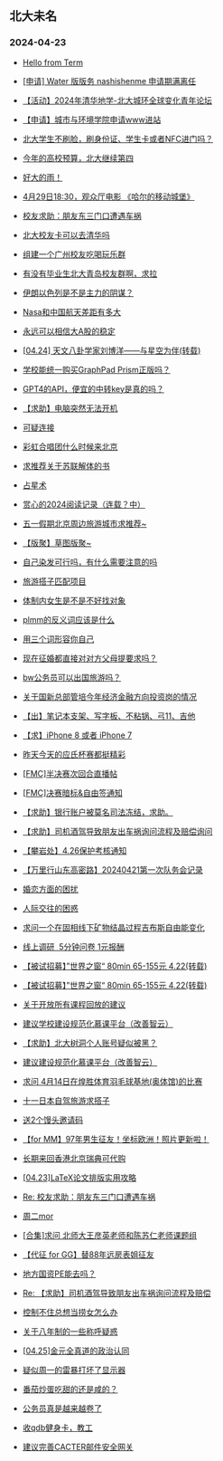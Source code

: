 ## 北大未名 
### 2024-04-23

+ [Hello from Term](https://bbs.pku.edu.cn/v2/post-read.php?bid=7&threadid=18776881)

+ [[申请] Water 版版务 nashishenme 申请期满离任](https://bbs.pku.edu.cn/v2/post-read.php?bid=751&threadid=18776220)

+ [【活动】2024年清华地学-北大城环全球变化青年论坛](https://bbs.pku.edu.cn/v2/post-read.php?bid=351&threadid=18776365)

+ [【申请】城市与环境学院申请www进站](https://bbs.pku.edu.cn/v2/post-read.php?bid=130&threadid=18776386)

+ [北大学生不刷脸，刷身份证、学生卡或者NFC进门吗？](https://bbs.pku.edu.cn/v2/post-read.php?bid=1431&threadid=18776698)

+ [今年的高校预算，北大继续第四](https://bbs.pku.edu.cn/v2/post-read.php?bid=294&threadid=18776476)

+ [好大的雨！](https://bbs.pku.edu.cn/v2/post-read.php?bid=1431&threadid=18776846)

+ [4月29日18:30，观众厅电影 《哈尔的移动城堡》](https://bbs.pku.edu.cn/v2/post-read.php?bid=222&threadid=18776787)

+ [校友求助：朋友东三门口遭遇车祸](https://bbs.pku.edu.cn/v2/post-read.php?bid=104&threadid=18776207)

+ [北大校友卡可以去清华吗](https://bbs.pku.edu.cn/v2/post-read.php?bid=104&threadid=18763016)

+ [组建一个广州校友吃喝玩乐群](https://bbs.pku.edu.cn/v2/post-read.php?bid=486&threadid=18528404)

+ [有没有毕业生北大青岛校友群啊，求拉](https://bbs.pku.edu.cn/v2/post-read.php?bid=453&threadid=18776761)

+ [伊朗以色列是不是主力的阴谋？](https://bbs.pku.edu.cn/v2/post-read.php?bid=249&threadid=18775924)

+ [Nasa和中国航天差距有多大](https://bbs.pku.edu.cn/v2/post-read.php?bid=606&threadid=18775655)

+ [永远可以相信大A股的稳定](https://bbs.pku.edu.cn/v2/post-read.php?bid=249&threadid=18776812)

+ [[04.24] 天文八卦学家刘博洋——与星空为伴(转载)](https://bbs.pku.edu.cn/v2/post-read.php?bid=89&threadid=18776505)

+ [学校能统一购买GraphPad Prism正版吗？](https://bbs.pku.edu.cn/v2/post-read.php?bid=181&threadid=18535552)

+ [GPT4的API，便宜的中转key是真的吗？](https://bbs.pku.edu.cn/v2/post-read.php?bid=35&threadid=18775831)

+ [【求助】电脑突然无法开机](https://bbs.pku.edu.cn/v2/post-read.php?bid=1361&threadid=18776660)

+ [可疑连接](https://bbs.pku.edu.cn/v2/post-read.php?bid=35&threadid=18777002)

+ [彩虹合唱团什么时候来北京](https://bbs.pku.edu.cn/v2/post-read.php?bid=205&threadid=18776511)

+ [求推荐关于苏联解体的书](https://bbs.pku.edu.cn/v2/post-read.php?bid=53&threadid=18776678)

+ [占星术](https://bbs.pku.edu.cn/v2/post-read.php?bid=1279&threadid=18757739)

+ [赏心的2024阅读记录（连载？中）](https://bbs.pku.edu.cn/v2/post-read.php?bid=53&threadid=18775148)

+ [五一假期北京周边旅游城市求推荐~](https://bbs.pku.edu.cn/v2/post-read.php?bid=94&threadid=18776671)

+ [【版聚】草图版聚~](https://bbs.pku.edu.cn/v2/post-read.php?bid=1367&threadid=18776701)

+ [自己染发可行吗，有什么需要注意的吗](https://bbs.pku.edu.cn/v2/post-read.php?bid=354&threadid=18772710)

+ [旅游搭子匹配项目](https://bbs.pku.edu.cn/v2/post-read.php?bid=94&threadid=18776015)

+ [体制内女生是不是不好找对象](https://bbs.pku.edu.cn/v2/post-read.php?bid=36&threadid=18776898)

+ [plmm的反义词应该是什么](https://bbs.pku.edu.cn/v2/post-read.php?bid=103&threadid=18776351)

+ [用三个词形容你自己](https://bbs.pku.edu.cn/v2/post-read.php?bid=103&threadid=18776906)

+ [现在征婚都直接对对方父母提要求吗？](https://bbs.pku.edu.cn/v2/post-read.php?bid=167&threadid=18776741)

+ [bw公务员可以出国旅游吗？](https://bbs.pku.edu.cn/v2/post-read.php?bid=99&threadid=18776379)

+ [关于国新总部管培今年经济金融方向投资岗的情况](https://bbs.pku.edu.cn/v2/post-read.php?bid=99&threadid=18708779)

+ [【出】笔记本支架、写字板、不粘锅、弓11、吉他](https://bbs.pku.edu.cn/v2/post-read.php?bid=71&threadid=18776518)

+ [【求】iPhone 8 或者 iPhone 7](https://bbs.pku.edu.cn/v2/post-read.php?bid=71&threadid=18776766)

+ [昨天今天的应氏杯赛都挺精彩](https://bbs.pku.edu.cn/v2/post-read.php?bid=643&threadid=18776491)

+ [[FMC]半决赛次回合直播帖](https://bbs.pku.edu.cn/v2/post-read.php?bid=519&threadid=18774976)

+ [[FMC]决赛暗标&自由签通知](https://bbs.pku.edu.cn/v2/post-read.php?bid=519&threadid=18776731)

+ [【求助】银行账户被莫名司法冻结，求助。](https://bbs.pku.edu.cn/v2/post-read.php?bid=301&threadid=18773147)

+ [【求助】司机酒驾导致朋友出车祸询问流程及赔偿询问](https://bbs.pku.edu.cn/v2/post-read.php?bid=301&threadid=18776205)

+ [【攀岩处】4.26保护考核通知](https://bbs.pku.edu.cn/v2/post-read.php?bid=224&threadid=18776904)

+ [【万里行山东高密路】20240421第一次队务会记录](https://bbs.pku.edu.cn/v2/post-read.php?bid=143&threadid=18776847)

+ [婚恋方面的困扰](https://bbs.pku.edu.cn/v2/post-read.php?bid=690&threadid=18776638)

+ [人际交往的困惑](https://bbs.pku.edu.cn/v2/post-read.php?bid=690&threadid=18776311)

+ [求问一个在固相线下矿物结晶过程吉布斯自由能变化](https://bbs.pku.edu.cn/v2/post-read.php?bid=642&threadid=18776801)

+ [线上调研  5分钟问卷 1元报酬](https://bbs.pku.edu.cn/v2/post-read.php?bid=1010&threadid=18776760)

+ [【被试招募】”世界之窗“ 80min 65-155元 4.22(转载)](https://bbs.pku.edu.cn/v2/post-read.php?bid=485&threadid=18776397)

+ [【被试招募】”世界之窗“ 80min 65-155元 4.22(转载)](https://bbs.pku.edu.cn/v2/post-read.php?bid=1010&threadid=18776397)

+ [关于开放所有课程回放的建议](https://bbs.pku.edu.cn/v2/post-read.php?bid=438&threadid=18775982)

+ [建议学校建设规范化慕课平台（改善智云）](https://bbs.pku.edu.cn/v2/post-read.php?bid=438&threadid=18776528)

+ [【求助】北大树洞个人账号疑似被黑？](https://bbs.pku.edu.cn/v2/post-read.php?bid=668&threadid=18624417)

+ [建议建设规范化慕课平台（改善智云）](https://bbs.pku.edu.cn/v2/post-read.php?bid=668&threadid=18776641)

+ [求问 4月14日在煌胜体育羽毛球基地(奥体馆)的比赛](https://bbs.pku.edu.cn/v2/post-read.php?bid=77&threadid=18777036)

+ [十一日本自驾旅游求搭子](https://bbs.pku.edu.cn/v2/post-read.php?bid=94&threadid=18775488)

+ [送2个馒头邀请码](https://bbs.pku.edu.cn/v2/post-read.php?bid=209&threadid=18768922)

+ [【for MM】97年男生征友！坐标欧洲！照片更新啦！](https://bbs.pku.edu.cn/v2/post-read.php?bid=167&threadid=18691960)

+ [长期来回香港北京瑞典可代购](https://bbs.pku.edu.cn/v2/post-read.php?bid=71&threadid=18776350)

+ [[04.23]LaTeX论文排版实用攻略](https://bbs.pku.edu.cn/v2/post-read.php?bid=25&threadid=18777056)

+ [Re: 校友求助：朋友东三门口遭遇车祸](https://bbs.pku.edu.cn/v2/post-read.php?bid=104&threadid=18776207)

+ [周二mor](https://bbs.pku.edu.cn/v2/post-read.php?bid=468&threadid=18777060)

+ [[合集]求问 北师大王彦英老师和陈苏仁老师课题组](https://bbs.pku.edu.cn/v2/post-read.php?bid=244&threadid=18777058)

+ [【代征 for GG】替88年远房表姐征友](https://bbs.pku.edu.cn/v2/post-read.php?bid=167&threadid=18774221)

+ [地方国资PE能去吗？](https://bbs.pku.edu.cn/v2/post-read.php?bid=99&threadid=18776993)

+ [Re: 【求助】司机酒驾导致朋友出车祸询问流程及赔偿](https://bbs.pku.edu.cn/v2/post-read.php?bid=301&threadid=18776205)

+ [控制不住总想当捞女怎么办](https://bbs.pku.edu.cn/v2/post-read.php?bid=690&threadid=18777055)

+ [关于八年制的一些称呼疑惑](https://bbs.pku.edu.cn/v2/post-read.php?bid=138&threadid=18776230)

+ [[04.25]金元全真道的政治认同](https://bbs.pku.edu.cn/v2/post-read.php?bid=342&threadid=18777082)

+ [疑似周一的雷暴打坏了显示器](https://bbs.pku.edu.cn/v2/post-read.php?bid=1361&threadid=18777064)

+ [番茄炒蛋吃甜的还是咸的？](https://bbs.pku.edu.cn/v2/post-read.php?bid=90&threadid=18756550)

+ [公务员真是越来越卷了](https://bbs.pku.edu.cn/v2/post-read.php?bid=99&threadid=18777052)

+ [收qdb健身卡，教工](https://bbs.pku.edu.cn/v2/post-read.php?bid=71&threadid=18776639)

+ [建议完善CACTER邮件安全网关](https://bbs.pku.edu.cn/v2/post-read.php?bid=668&threadid=18777066)

